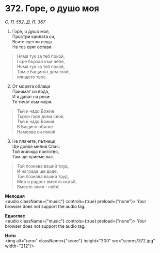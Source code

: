 # 372. Горе, о душо моя  

*С. П. 552, Д. П. 367*  

1. Горе, о душо моя,  
Простри крилата си,  
Всите суетни неща  
На тоз свят остави.  

> Няма тук за теб покой,  
> Горе бързай към небе,  
> Няма тук за теб покой,  
> Там е Бащинът дом твой,  
> илището твое.  

2. От морета облаци  
Приимат си вода,  
И я дават на реки:  
Те тичат към моря.  

> Тъй и чадо Божие  
> Търси горе дома свой,  
> Тъй и чадо Божие  
> В Бащино обятие  
> Намерва си покой.  

3. Не плачете, пътници,  
Ще дойде милий Спас:  
Той жилища приготвя,  
Там ще приеме вас.  

> Той познава ваший труд,  
> И награда ще даде,  
> Той познава ваший труд,  
> Мир и радост вместо скръб,  
> Вместо земя - небе!  

__Мелодия__  
<audio className={"music"} controls={true} preload={"none"}><source src="mp3/372.mp3" type="audio/mpeg"/>
Your browser does not support the audio tag.
</audio>  

__Едноглас__  
<audio className={"music"} controls={true} preload={"none"}><source src="transp/372.mp3" type="audio/mpeg"/>
Your browser does not support the audio tag.
</audio>  

__Ноти__  
<img alt="ноти" className={"score"} height="300" src="scores/372.jpg" width="212"/>
